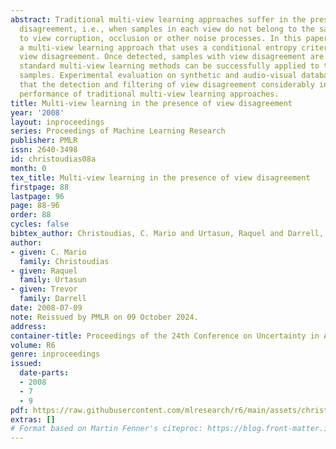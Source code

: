 ```yaml
---
abstract: Traditional multi-view learning approaches suffer in the presence of view
  disagreement, i.e., when samples in each view do not belong to the same class due
  to view corruption, occlusion or other noise processes. In this paper we present
  a multi-view learning approach that uses a conditional entropy criterion to detect
  view disagreement. Once detected, samples with view disagreement are filtered and
  standard multi-view learning methods can be successfully applied to the remaining
  samples. Experimental evaluation on synthetic and audio-visual databases demonstrates
  that the detection and filtering of view disagreement considerably increases the
  performance of traditional multi-view learning approaches.
title: Multi-view learning in the presence of view disagreement
year: '2008'
layout: inproceedings
series: Proceedings of Machine Learning Research
publisher: PMLR
issn: 2640-3498
id: christoudias08a
month: 0
tex_title: Multi-view learning in the presence of view disagreement
firstpage: 88
lastpage: 96
page: 88-96
order: 88
cycles: false
bibtex_author: Christoudias, C. Mario and Urtasun, Raquel and Darrell, Trevor
author:
- given: C. Mario
  family: Christoudias
- given: Raquel
  family: Urtasun
- given: Trevor
  family: Darrell
date: 2008-07-09
note: Reissued by PMLR on 09 October 2024.
address:
container-title: Proceedings of the 24th Conference on Uncertainty in Artificial Intelligence
volume: R6
genre: inproceedings
issued:
  date-parts:
  - 2008
  - 7
  - 9
pdf: https://raw.githubusercontent.com/mlresearch/r6/main/assets/christoudias08a/christoudias08a.pdf
extras: []
# Format based on Martin Fenner's citeproc: https://blog.front-matter.io/posts/citeproc-yaml-for-bibliographies/
---
```

